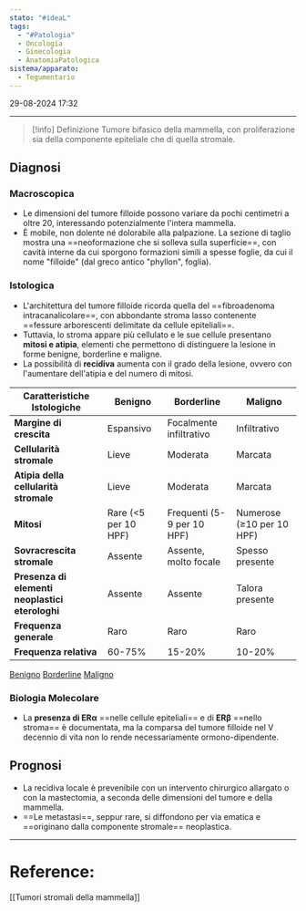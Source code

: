 ```yaml
---
stato: "#ideaL"
tags:
  - "#Patologia"
  - Oncologia
  - Ginecologia
  - AnatomiaPatologica
sistema/apparato:
  - Tegumentario
---
```

29-08-2024 17:32

--- 

>[!info] Definizione
>Tumore bifasico della mammella, con proliferazione sia della componente epiteliale che di quella stromale.


## Diagnosi
### Macroscopica
- Le dimensioni del tumore filloide possono variare da pochi centimetri a oltre 20, interessando potenzialmente l'intera mammella.
- È mobile, non dolente né dolorabile alla palpazione. La sezione di taglio mostra una ==neoformazione che si solleva sulla superficie==, con cavità interne da cui sporgono formazioni simili a spesse foglie, da cui il nome "filloide" (dal greco antico "phyllon", foglia). 
### Istologica

- L'architettura del tumore filloide ricorda quella del ==fibroadenoma intracanalicolare==, con abbondante stroma lasso contenente ==fessure arborescenti delimitate da cellule epiteliali==. 
- Tuttavia, lo stroma appare più cellulato e le sue cellule presentano **mitosi e atipia**, elementi che permettono di distinguere la lesione in forme benigne, borderline e maligne.  
- La possibilità di **recidiva** aumenta con il grado della lesione, ovvero con l'aumentare dell'atipia e del numero di mitosi.

| Caratteristiche Istologiche                     | Benigno              | Borderline                 | Maligno                   |
| ----------------------------------------------- | -------------------- | -------------------------- | ------------------------- |
| **Margine di crescita**                         | Espansivo            | Focalmente infiltrativo    | Infiltrativo              |
| **Cellularità stromale**                        | Lieve                | Moderata                   | Marcata                   |
| **Atipia della cellularità stromale**           | Lieve                | Moderata                   | Marcata                   |
| **Mitosi**                                      | Rare (<5 per 10 HPF) | Frequenti (5-9 per 10 HPF) | Numerose (≥10 per 10 HPF) |
| **Sovracrescita stromale**                      | Assente              | Assente, molto focale      | Spesso presente           |
| **Presenza di elementi neoplastici eterologhi** | Assente              | Assente                    | Talora presente           |
| **Frequenza generale**                          | Raro                 | Raro                       | Raro                      |
| **Frequenza relativa**                          | 60-75%               | 15-20%                     | 10-20%                    |

[Benigno](http://dlm.lmp.utoronto.ca/image/breast-benign-phyllodes-tumour-lmp13032)
[Borderline](http://dlm.lmp.utoronto.ca/image/breast-borderline-phyllodes-tumour-lmp95032)
[Maligno](http://dlm.lmp.utoronto.ca/image/breast-malignant-phyllodes-tumour-lmp66420)
### Biologia Molecolare
- La **presenza di ERα** ==nelle cellule epiteliali== e di **ERβ** ==nello stroma== è documentata, ma la comparsa del tumore filloide nel V decennio di vita non lo rende necessariamente ormono-dipendente.

## Prognosi
- La recidiva locale è prevenibile con un intervento chirurgico allargato o con la mastectomia, a seconda delle dimensioni del tumore e della mammella.
- ==Le metastasi==, seppur rare, si diffondono per via ematica e ==originano dalla componente stromale== neoplastica.


--- 
# Reference:
[[Tumori stromali della mammella]]
